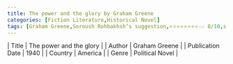 ```yaml
---
title: The power and the glory by Graham Greene
categories: [Fiction Literature,Historical Novel]
tags: [Graham Greene,Soroush Rohbakhsh’s suggestion,⭐⭐⭐⭐⭐⭐⭐⭐☆☆ 8/10,story,England]
---
```

        
| Title | The power and the glory  |
| Author |  Graham Greene  |
| Publication Date | 1940   |
| Country | America |
| Genre | Political Novel  |
        
